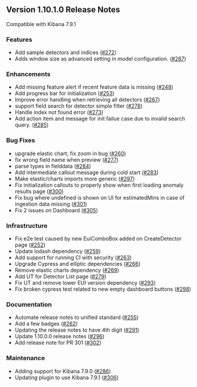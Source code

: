 ## Version 1.10.1.0 Release Notes

Compatible with Kibana 7.9.1

### Features

* Add sample detectors and indices ([#272](https://github.com/opendistro-for-elasticsearch/anomaly-detection-kibana-plugin/pull/308272))
* Adds window size as advanced setting in model configuration. ([#287](https://github.com/opendistro-for-elasticsearch/anomaly-detection-kibana-plugin/pull/308287))

### Enhancements

* Add missing feature alert if recent feature data is missing ([#248](https://github.com/opendistro-for-elasticsearch/anomaly-detection-kibana-plugin/pull/308248))
* Add progress bar for initialization ([#253](https://github.com/opendistro-for-elasticsearch/anomaly-detection-kibana-plugin/pull/308253))
* Improve error handling when retrieving all detectors ([#267](https://github.com/opendistro-for-elasticsearch/anomaly-detection-kibana-plugin/pull/308267))
* support field search for detector simple filter ([#278](https://github.com/opendistro-for-elasticsearch/anomaly-detection-kibana-plugin/pull/308278))
* Handle index not found error ([#273](https://github.com/opendistro-for-elasticsearch/anomaly-detection-kibana-plugin/pull/308273))
* Add action item and message for init failue case due to invalid search query.  ([#285](https://github.com/opendistro-for-elasticsearch/anomaly-detection-kibana-plugin/pull/308285))

### Bug Fixes

* upgrade elastic chart; fix zoom in bug ([#260](https://github.com/opendistro-for-elasticsearch/anomaly-detection-kibana-plugin/pull/308260))
* fix wrong field name when preview ([#277](https://github.com/opendistro-for-elasticsearch/anomaly-detection-kibana-plugin/pull/308277))
* parse types in fielddata ([#284](https://github.com/opendistro-for-elasticsearch/anomaly-detection-kibana-plugin/pull/308284))
* Add intermediate callout message during cold start ([#283](https://github.com/opendistro-for-elasticsearch/anomaly-detection-kibana-plugin/pull/308283))
* Make elastic/charts imports more generic ([#297](https://github.com/opendistro-for-elasticsearch/anomaly-detection-kibana-plugin/pull/308297))
* Fix initialization callouts to properly show when first loading anomaly results page ([#300](https://github.com/opendistro-for-elasticsearch/anomaly-detection-kibana-plugin/pull/308300))
* Fix bug where undefined is shown on UI for estimatedMins in case of ingestion data missing ([#301](https://github.com/opendistro-for-elasticsearch/anomaly-detection-kibana-plugin/pull/308301))
* Fix 2 issues on Dashboard ([#305](https://github.com/opendistro-for-elasticsearch/anomaly-detection-kibana-plugin/pull/308305))

### Infrastructure

* Fix e2e test caused by new EuiComboBox added on CreateDetector page ([#252](https://github.com/opendistro-for-elasticsearch/anomaly-detection-kibana-plugin/pull/308252))
* Update lodash dependency ([#259](https://github.com/opendistro-for-elasticsearch/anomaly-detection-kibana-plugin/pull/308259))
* Add support for running CI with security ([#263](https://github.com/opendistro-for-elasticsearch/anomaly-detection-kibana-plugin/pull/308263))
* Upgrade Cypress and elliptic dependencies ([#266](https://github.com/opendistro-for-elasticsearch/anomaly-detection-kibana-plugin/pull/308266))
* Remove elastic charts dependency ([#269](https://github.com/opendistro-for-elasticsearch/anomaly-detection-kibana-plugin/pull/308269))
* Add UT for Detector List page ([#279](https://github.com/opendistro-for-elasticsearch/anomaly-detection-kibana-plugin/pull/308279))
* Fix UT and remove lower EUI version dependency ([#293](https://github.com/opendistro-for-elasticsearch/anomaly-detection-kibana-plugin/pull/308293))
* Fix broken cypress test related to new empty dashboard buttons ([#298](https://github.com/opendistro-for-elasticsearch/anomaly-detection-kibana-plugin/pull/308298))

### Documentation

* Automate release notes to unified standard ([#255](https://github.com/opendistro-for-elasticsearch/anomaly-detection-kibana-plugin/pull/308255))
* Add a few badges ([#262](https://github.com/opendistro-for-elasticsearch/anomaly-detection-kibana-plugin/pull/308262))
* Updating the release notes to have 4th digit ([#291](https://github.com/opendistro-for-elasticsearch/anomaly-detection-kibana-plugin/pull/308291))
* Update 1.10.0.0 release notes ([#296](https://github.com/opendistro-for-elasticsearch/anomaly-detection-kibana-plugin/pull/308296))
* Add release note for PR 301 ([#302](https://github.com/opendistro-for-elasticsearch/anomaly-detection-kibana-plugin/pull/308302))

### Maintenance

* Adding support for Kibana 7.9.0 ([#286](https://github.com/opendistro-for-elasticsearch/anomaly-detection-kibana-plugin/pull/308286))
* Updating plugin to use Kibana 7.9.1 ([#306](https://github.com/opendistro-for-elasticsearch/anomaly-detection-kibana-plugin/pull/308306))
